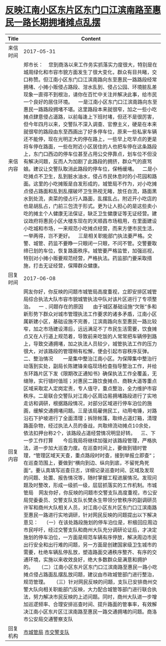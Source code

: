 # <a href="http://www.shangluo.gov.cn/zmhd/ldxxxx.jsp?urltype=leadermail.LeaderMailContentUrl&wbtreeid=1112&leadermailid=4178">反映江南小区东片区东门口江滨南路至惠民一路长期拥堵摊点乱摆</a>
| Title |                                                                                                                                                                                                                                                                                                                                                                                                                                                                                                                                                                                                                             Content                                                                                                                                                                                                                                                                                                                                                                                                                                                                                                                                                                                                                             |
|:-----:|-----------------------------------------------------------------------------------------------------------------------------------------------------------------------------------------------------------------------------------------------------------------------------------------------------------------------------------------------------------------------------------------------------------------------------------------------------------------------------------------------------------------------------------------------------------------------------------------------------------------------------------------------------------------------------------------------------------------------------------------------------------------------------------------------------------------------------------------------------------------------------------------------------------------------------------------------------------------------------------------------------------------------------------------------------------------------------------------------------------------------------------------------------------------------------------------------------------------------------------------------------------------|
| 来信时间  | 2017-05-31                                                                                                                                                                                                                                                                                                                                                                                                                                                                                                                                                                                                                                                                                                                                                                                                                                                                                                                                                                                                                                                                                                                                                                                                                                                      |
| 来信内容  | 郑市长：    您到商洛以来工作务实抓落实力度很大，特别是在城周绿化和市容市貌方面发生了很大变化，群众有目共睹，交口称赞。但江南小区东门口江滨南路向东至惠民一路路段经常拥堵、小摊小贩侵占路段、泔水乱到、侵占公园、环境脏乱差现象一直得不到根治，请你在百忙中关注并解决此事，给市民一个良好的居住环境。    一是江南小区东门口江滨南路向东至惠民一路路段拥堵不堪。这里路段本来就很窄，加之一些小吃摊点肆意侵占道路，以前每逢上下班时堵，但还不是很厉害，但今年四月以来，交警队不深入调查、官僚主义，硬是在本来就很窄的路段由东至西画出了好多停车位，原来一些私家车辆还不能停，现在光明正大的停在路上，一些早上吃早点的更是将车停在路面，一些在附近小区居住的人也把车停在这条路段上，东门口西边的停车位甚至占用公交停靠点，划车位不但没有解决问题，反而人为加剧了此路段的拥挤，群众气的直骂娘。建议让交警队取消此路段的停车位，保畅缓堵。    二是小吃摊点不卫生，乱到脏水油水，侵占市民休息时的小花园和路面。这里的小吃摊贩是自发形成的，城管局不作为，对小吃摊点侵占路面和乱到乱摆破坏卫生熟视无睹，放任自流，路面黑水到处流，卖菜的侵占行人路面，乱摆乱占。附近开小吃店的也是胡乱占，门前三包流于形式。更为让人担心的是这些卖小吃的摊主个人健康无法保证，缺乏卫生健康证等无证经营。建议政府将惠民小区大楼东现在的天顺昌市场租用，在里面建设小吃城和市场，一来规范小吃摊点经营，而来方便市民生活，一举两得，岂不更好。    三是相关职能部门执法要严格。交警、城管、药监不要睁一只眼闭一只眼，不问不管。交警要取缔已划的车位，恢复路面秩序。城管要严格监管，加强巡视，特别对小摊小贩要规范经营，严格执法。药监部门要采取措施，打击无证经营，保障群众健康。                                                                                                                                                                                                                                                                                                                                                                                                                                                                              |
| 回复时间  | 2017-06-08                                                                                                                                                                                                                                                                                                                                                                                                                                                                                                                                                                                                                                                                                                                                                                                                                                                                                                                                                                                                                                                                                                                                                                                                                                                      |
| 回复内容  | 网友你好，你反映的问题市城管局高度重视，立即安排区城管局综合执法大队市容市貌城管执法中队对该片区进行了专项整治。    一﹑问题存在的原因　　由于城区基础设施“欠账”多和新形势下群众对城市管理执法工作要求的诸多矛盾，江南小区属新建小区，基础设施不完善，江滨南路向东至惠民一路比较窄，加之市场建设滞后，远远满足不了市民生活需要，饮食摊点又在人行道上规范着，导致前来吃饭的人常常把车辆停到路上，导致交通拥堵，加之执法人员较少，城管执法工作的压力很大，对该路段的管理稍有松懈，便会引起市容秩序反弹。    二、整治情况　　一是集中整治江南小区。为保障集中整治行动落到实处，副局长陈建锋亲临现场检查指导整治工作，并给东环路片区下发《限期改正通知书》确保执法工作全覆盖，无缝隙，实行错时值班；对惠民二路饮食摊点、商鞅大道等重点区域采取定人定岗定责，专人值守，重点整治，全力维护市容秩序。二是联合交警队对江南小区周边易拥堵路段进行了实地走访和调研，根据路段情况，对部分区域进行停车泊位的施画，缓解交通拥堵问题。三是该局雇佣民工，动用电锤，对路沿石下护坡进行了全面清理；拆除帐篷，取缔占道灯箱，清理路面杂物，经过执法人员的奋战，共取缔流动摊点10余处，依法扣押台称2个，该路段占道经营情况明显好转。    三、下一步工作打算　　今后我局将继续加强对该路段管理，严格执法，进一步加大巡查力度。在巡查时间上，要做到错时管理，“管理区域天天查，重点路段时时查，接到举报立即查”；在巡查范围上，要做到“横向到边、纵向到底，不留死角死面”。要认真填写巡查日志，详细记录巡查时间、区域及发现的问题、处置、报告情况等，随时掌握工程进展情况。发现问题及时整改，形成一级抓一级，层层抓落实的工作机制。市城管局    网友你好，你反映的问题市交警支队高度重视，市公安局党委委员、交警支队支队长樊永生带领分管秩序的副调研员许军和商州大队相关人员，对江南小区东片区东门口江滨南路至惠民一路进行实地调研，针对网民反映的问题提出以下解决意见：    （一）在该处路段施划的停车泊位是，积极回应周边市民呼吁，经过交警支队和商州大队充分调研论证后，才决定施划的停车泊位，一方面是规范车辆有序停放，解决周边市民出行安全和出行难的问题，另一方面是创建国家级卫生城市的需要，杜绝车辆乱停乱放，塑造路面交通秩序整齐、有序的交通环境，实施以来收效良好，绝大多数群众是满意和拥护的。    （二）江南小区东片区东门口江滨南路至惠民一路小吃摊点侵占路面乱摆乱放问题，建议由市政城管部门进行整治，规范管理。    （三）针对网民反映的问题，支队已安排商州交警大队向相关职能部门反映，大力配合城管等部门进行联合执法，努力解决市民反映的上述问题。同时，商州大队进一步增加巡逻频率、合理安排巡查时间、提升路面的管事率，有效解决江南小区东片区江滨南路至惠民一路交通拥堵的问题。商洛市公安局交通警察支队 |
| 回复机构  | <a href="../../category/agencies/市城管局.md">市城管局</a> <a href="../../category/agencies/市交警支队.md">市交警支队</a>                                                                                                                                                                                                                                                                                                                                                                                                                                                                                                                                                                                                                                                                                                                                                                                                                                                                                                                                                                                                                                                                                                                                                         |